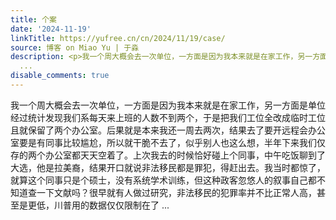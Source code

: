 ```yaml
---
title: 个案
date: '2024-11-19'
linkTitle: https://yufree.cn/cn/2024/11/19/case/
source: 博客 on Miao Yu | 于淼
description: <p>我一个周大概会去一次单位，一方面是因为我本来就是在家工作，另一方面是单位经过统计发现我们系每天来上班的人数不到两个，于是把我们工位全改成临时工位且就保留了两个办公室。后果就是本来我还一周去两次，结果去了要开远程会办公室要是有同事比较尴尬，所以就干脆不去了，似乎别人也这么想，半年下来我们仅存的两个办公室都天天空着了。上次我去的时候恰好碰上个同事，中午吃饭聊到了大选，他是拉美裔，结果开口就说非法移民都是罪犯，得赶出去。我当时都惊了，就算这个同事只是个硕士，没有系统学术训练，但这种政客忽悠人的叙事自己都不知道查一下文献吗？很早就有人做过研究，非法移民的犯罪率并不比正常人高，甚至是更低，川普用的数据仅仅限制在了
  ...
disable_comments: true
---
```

<p>我一个周大概会去一次单位，一方面是因为我本来就是在家工作，另一方面是单位经过统计发现我们系每天来上班的人数不到两个，于是把我们工位全改成临时工位且就保留了两个办公室。后果就是本来我还一周去两次，结果去了要开远程会办公室要是有同事比较尴尬，所以就干脆不去了，似乎别人也这么想，半年下来我们仅存的两个办公室都天天空着了。上次我去的时候恰好碰上个同事，中午吃饭聊到了大选，他是拉美裔，结果开口就说非法移民都是罪犯，得赶出去。我当时都惊了，就算这个同事只是个硕士，没有系统学术训练，但这种政客忽悠人的叙事自己都不知道查一下文献吗？很早就有人做过研究，非法移民的犯罪率并不比正常人高，甚至是更低，川普用的数据仅仅限制在了 ...